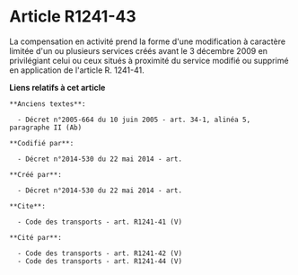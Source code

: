 # Article R1241-43

La compensation en activité prend la forme d'une modification à caractère limitée d'un ou plusieurs services créés avant le 3
décembre 2009 en privilégiant celui ou ceux situés à proximité du service modifié ou supprimé en application de l'article R.
1241-41.

**Liens relatifs à cet article**

	**Anciens textes**:

	  - Décret n°2005-664 du 10 juin 2005 - art. 34-1, alinéa 5, paragraphe II (Ab)

	**Codifié par**:

	  - Décret n°2014-530 du 22 mai 2014 - art.

	**Créé par**:

	  - Décret n°2014-530 du 22 mai 2014 - art.

	**Cite**:

	  - Code des transports - art. R1241-41 (V)

	**Cité par**:

	  - Code des transports - art. R1241-42 (V)
	  - Code des transports - art. R1241-44 (V)

